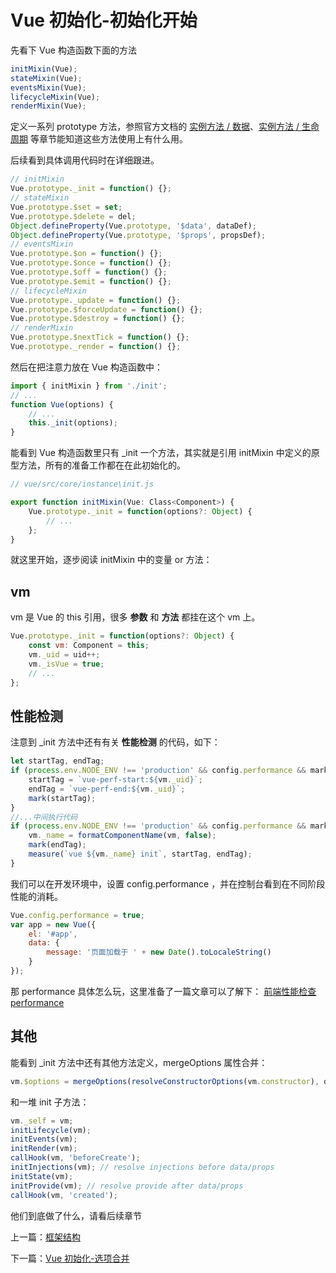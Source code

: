 # Vue 初始化-初始化开始

先看下 Vue 构造函数下面的方法

```js
initMixin(Vue);
stateMixin(Vue);
eventsMixin(Vue);
lifecycleMixin(Vue);
renderMixin(Vue);
```

定义一系列 prototype 方法，参照官方文档的 [实例方法 / 数据](https://cn.vuejs.org/v2/api/#%E5%AE%9E%E4%BE%8B%E6%96%B9%E6%B3%95-%E6%95%B0%E6%8D%AE)、[实例方法 / 生命周期](https://cn.vuejs.org/v2/api/#%E5%AE%9E%E4%BE%8B%E6%96%B9%E6%B3%95-%E7%94%9F%E5%91%BD%E5%91%A8%E6%9C%9F) 等章节能知道这些方法使用上有什么用。

后续看到具体调用代码时在详细跟进。

```js
// initMixin
Vue.prototype._init = function() {};
// stateMixin
Vue.prototype.$set = set;
Vue.prototype.$delete = del;
Object.defineProperty(Vue.prototype, '$data', dataDef);
Object.defineProperty(Vue.prototype, '$props', propsDef);
// eventsMixin
Vue.prototype.$on = function() {};
Vue.prototype.$once = function() {};
Vue.prototype.$off = function() {};
Vue.prototype.$emit = function() {};
// lifecycleMixin
Vue.prototype._update = function() {};
Vue.prototype.$forceUpdate = function() {};
Vue.prototype.$destroy = function() {};
// renderMixin
Vue.prototype.$nextTick = function() {};
Vue.prototype._render = function() {};
```

然后在把注意力放在 Vue 构造函数中：

```js
import { initMixin } from './init';
// ...
function Vue(options) {
	// ...
	this._init(options);
}
```

能看到 Vue 构造函数里只有 \_init 一个方法，其实就是引用 initMixin 中定义的原型方法，所有的准备工作都在在此初始化的。

```js
// vue/src/core/instance\init.js

export function initMixin(Vue: Class<Component>) {
	Vue.prototype._init = function(options?: Object) {
		// ...
	};
}
```

就这里开始，逐步阅读 initMixin 中的变量 or 方法：

## vm

vm 是 Vue 的 this 引用，很多 **参数** 和 **方法** 都挂在这个 vm 上。

```js
Vue.prototype._init = function(options?: Object) {
	const vm: Component = this;
	vm._uid = uid++;
	vm._isVue = true;
	// ...
};
```

## 性能检测

注意到 \_init 方法中还有有关 **性能检测** 的代码，如下：

```js
let startTag, endTag;
if (process.env.NODE_ENV !== 'production' && config.performance && mark) {
	startTag = `vue-perf-start:${vm._uid}`;
	endTag = `vue-perf-end:${vm._uid}`;
	mark(startTag);
}
//...中间执行代码
if (process.env.NODE_ENV !== 'production' && config.performance && mark) {
	vm._name = formatComponentName(vm, false);
	mark(endTag);
	measure(`vue ${vm._name} init`, startTag, endTag);
}
```

我们可以在开发环境中，设置 config.performance ，并在控制台看到在不同阶段性能的消耗。

```js
Vue.config.performance = true;
var app = new Vue({
	el: '#app',
	data: {
		message: '页面加载于 ' + new Date().toLocaleString()
	}
});
```

那 performance 具体怎么玩，这里准备了一篇文章可以了解下： [前端性能检查 performance](https://eminoda.github.io/2019/06/08/window-performance/)

## 其他

能看到 \_init 方法中还有其他方法定义，mergeOptions 属性合并：

```js
vm.$options = mergeOptions(resolveConstructorOptions(vm.constructor), options || {}, vm);
```

和一堆 init 子方法：

```js
vm._self = vm;
initLifecycle(vm);
initEvents(vm);
initRender(vm);
callHook(vm, 'beforeCreate');
initInjections(vm); // resolve injections before data/props
initState(vm);
initProvide(vm); // resolve provide after data/props
callHook(vm, 'created');
```

他们到底做了什么，请看后续章节

上一篇：[框架结构](./vue_learn_3_frame.md)

下一篇：[Vue 初始化-选项合并](./vue_learn_5_init_options.md)
